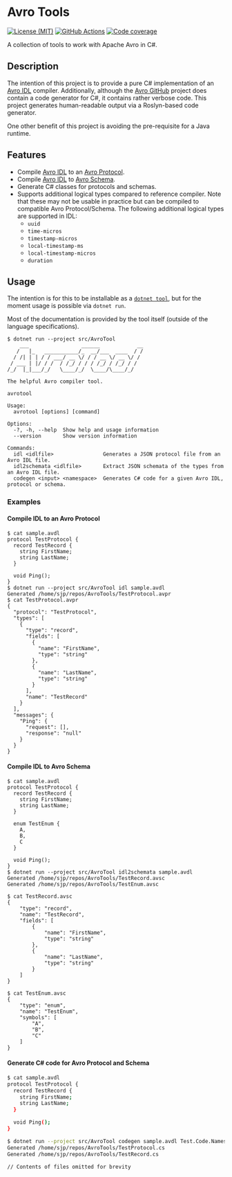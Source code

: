 # Avro Tools

[![License (MIT)](https://img.shields.io/badge/license-MIT-blue.svg)](https://opensource.org/licenses/MIT) [![GitHub Actions](https://github.com/sjp/AvroTools/actions/workflows/ci.yml/badge.svg)](https://github.com/sjp/AvroTools/actions/workflows/ci.yml) [![Code coverage](https://img.shields.io/codecov/c/gh/sjp/AvroTools/master?logo=codecov)](https://codecov.io/gh/sjp/AvroTools)

A collection of tools to work with Apache Avro in C#.

## Description

The intention of this project is to provide a pure C# implementation of an [Avro IDL](https://avro.apache.org/docs/current/idl.html) compiler. Additionally, although the [Avro GitHub](https://github.com/apache/avro) project does contain a code generator for C#, it contains rather verbose code. This project generates human-readable output via a Roslyn-based code generator.

One other benefit of this project is avoiding the pre-requisite for a Java runtime.

## Features

* Compile [Avro IDL](https://avro.apache.org/docs/current/idl.html) to an [Avro Protocol](https://avro.apache.org/docs/current/spec.html#Protocol+Declaration).
* Compile [Avro IDL](https://avro.apache.org/docs/current/idl.html) to [Avro Schema](https://avro.apache.org/docs/current/spec.html#schemas).
* Generate C# classes for protocols and schemas.
* Supports additional logical types compared to reference compiler. Note that these may not be usable in practice but can be compiled to compatible Avro Protocol/Schema. The following additional logical types are supported in IDL:
  * `uuid`
  * `time-micros`
  * `timestamp-micros`
  * `local-timestamp-ms`
  * `local-timestamp-micros`
  * `duration`

## Usage

The intention is for this to be installable as a [`dotnet tool`](https://docs.microsoft.com/en-us/dotnet/core/tools/dotnet-tool-install), but for the moment usage is possible via `dotnet run`.

Most of the documentation is provided by the tool itself (outside of the language specifications).

```plain
$ dotnet run --project src/AvroTool
    ___                 ______            __
   /   |_   ___________/_  __/___  ____  / /
  / /| | | / / ___/ __ \/ / / __ \/ __ \/ /
 / ___ | |/ / /  / /_/ / / / /_/ / /_/ / /
/_/  |_|___/_/   \____/_/  \____/\____/_/

The helpful Avro compiler tool.

avrotool

Usage:
  avrotool [options] [command]

Options:
  -?, -h, --help  Show help and usage information
  --version       Show version information

Commands:
  idl <idlfile>                Generates a JSON protocol file from an Avro IDL file.
  idl2schemata <idlfile>       Extract JSON schemata of the types from an Avro IDL file.
  codegen <input> <namespace>  Generates C# code for a given Avro IDL, protocol or schema.
```

### Examples

#### Compile IDL to an Avro Protocol

```plain
$ cat sample.avdl
protocol TestProtocol {
  record TestRecord {
    string FirstName;
    string LastName;
  }

  void Ping();
}
$ dotnet run --project src/AvroTool idl sample.avdl
Generated /home/sjp/repos/AvroTools/TestProtocol.avpr
$ cat TestProtocol.avpr
{
  "protocol": "TestProtocol",
  "types": [
    {
      "type": "record",
      "fields": [
        {
          "name": "FirstName",
          "type": "string"
        },
        {
          "name": "LastName",
          "type": "string"
        }
      ],
      "name": "TestRecord"
    }
  ],
  "messages": {
    "Ping": {
      "request": [],
      "response": "null"
    }
  }
}
```

#### Compile IDL to Avro Schema

```plain
$ cat sample.avdl
protocol TestProtocol {
  record TestRecord {
    string FirstName;
    string LastName;
  }

  enum TestEnum {
    A,
    B,
    C
  }

  void Ping();
}
$ dotnet run --project src/AvroTool idl2schemata sample.avdl
Generated /home/sjp/repos/AvroTools/TestRecord.avsc
Generated /home/sjp/repos/AvroTools/TestEnum.avsc

$ cat TestRecord.avsc
{
    "type": "record",
    "name": "TestRecord",
    "fields": [
        {
            "name": "FirstName",
            "type": "string"
        },
        {
            "name": "LastName",
            "type": "string"
        }
    ]
}

$ cat TestEnum.avsc
{
    "type": "enum",
    "name": "TestEnum",
    "symbols": [
        "A",
        "B",
        "C"
    ]
}
```

#### Generate C# code for Avro Protocol and Schema


```sh
$ cat sample.avdl
protocol TestProtocol {
  record TestRecord {
    string FirstName;
    string LastName;
  }

  void Ping();
}

$ dotnet run --project src/AvroTool codegen sample.avdl Test.Code.Namespace
Generated /home/sjp/repos/AvroTools/TestProtocol.cs
Generated /home/sjp/repos/AvroTools/TestRecord.cs

// Contents of files omitted for brevity
```